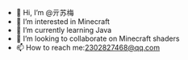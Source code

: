 - 👋 Hi, I’m @亓苏梅
- 👀 I’m interested in Minecraft
- 🌱 I’m currently learning Java
- 💞️ I’m looking to collaborate on Minecraft shaders
- 📫 How to reach me:2302827468@qq.com

<!---
qisumei/qisumei is a ✨ special ✨ repository because its `README.md` (this file) appears on your GitHub profile.
You can click the Preview link to take a look at your changes.
--->
